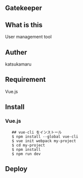Gatekeeper
---

## What is this
User management tool

## Auther
katsukamaru

## Requirement
Vue.js

## Install
### Vue.js
``` 
   ## vue-cli をインストール
   $ npm install --global vue-cli
   $ vue init webpack my-project
   $ cd my-project
   $ npm install
   $ npm run dev
```

## Deploy

